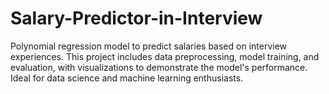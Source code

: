 # Salary-Predictor-in-Interview
Polynomial regression model to predict salaries based on interview experiences. This project includes data preprocessing, model training, and evaluation, with visualizations to demonstrate the model's performance. Ideal for data science and machine learning enthusiasts.
